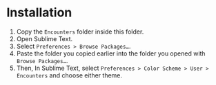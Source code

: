 # Installation
1. Copy the `Encounters` folder inside this folder.
2. Open Sublime Text.
3. Select `Preferences > Browse Packages…`.
4. Paste the folder you copied earlier into the folder you opened with `Browse Packages…`.
5. Then, In Sublime Text, select `Preferences > Color Scheme > User > Encounters` and choose either theme.